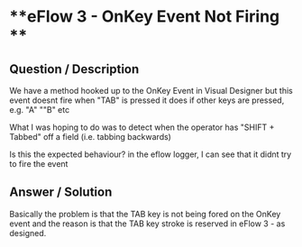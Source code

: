 # **eFlow 3 - OnKey Event Not Firing ** #

## **Question / Description** ##

We have a method hooked up to the OnKey Event in Visual Designer but this event doesnt fire when "TAB" is pressed it does if other keys are pressed, e.g. "A" ""B" etc

What I was hoping to do was to detect when the operator has "SHIFT + Tabbed" off a field (i.e. tabbing backwards)

Is this the expected behaviour?  in the eflow logger, I can see that it didnt try to fire the event


## **Answer / Solution** ##

Basically the problem is that the TAB key is not being fored on the OnKey event and the reason is that the TAB key stroke is reserved in eFlow 3 - as designed.






















